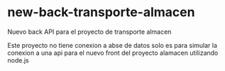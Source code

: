 # new-back-transporte-almacen
Nuevo back API para el proyecto de transporte almacen

Este proyecto no tiene conexion a abse de datos solo 
es para simular la conexion a una api para el nuevo front del proyecto alamacen
utilizando node.js
